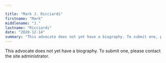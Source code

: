```yaml
---

title: "Mark J. Ricciardi"
firstname: "Mark"
middlename: "J."
lastname: "Ricciardi"
date: "2020-12-14"
summary: "This advocate does not yet have a biography. To submit one, please contact the site administrator."
---
```

This advocate does not yet have a biography. To submit one, please contact the site administrator.


